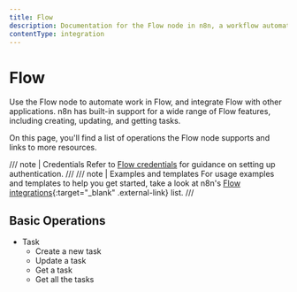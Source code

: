 ```yaml
---
title: Flow
description: Documentation for the Flow node in n8n, a workflow automation platform. Includes details of operations and configuration, and links to examples and credentials information.
contentType: integration
---
```


# Flow

Use the Flow node to automate work in Flow, and integrate Flow with other applications. n8n has built-in support for a wide range of Flow features, including creating, updating, and getting tasks.

On this page, you'll find a list of operations the Flow node supports and links to more resources.

/// note | Credentials
Refer to [Flow credentials](/integrations/builtin/credentials/flow/) for guidance on setting up authentication. 
///
/// note | Examples and templates
For usage examples and templates to help you get started, take a look at n8n's [Flow integrations](https://n8n.io/integrations/flow/){:target="_blank" .external-link} list.
///

## Basic Operations

* Task
    * Create a new task
    * Update a task
    * Get a task
    * Get all the tasks
